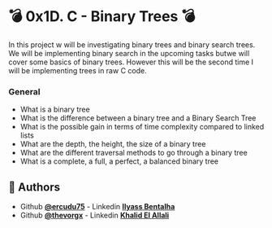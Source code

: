 # :bomb: 0x1D. C - Binary Trees :bomb: 

In this project w will be investigating binary trees and binary search trees. We will be implementing binary search in the upcoming tasks butwe will cover some basics of binary trees. However this will be the second time I will be implementing trees in raw C code.

### General

-   What is a binary tree
-   What is the difference between a binary tree and a Binary Search Tree
-   What is the possible gain in terms of time complexity compared to linked lists
-   What are the depth, the height, the size of a binary tree
-   What are the different traversal methods to go through a binary tree
-   What is a complete, a full, a perfect, a balanced binary tree

## :blue_book: Authors
* Github [**@ercudu75**](https://github.com/ercudu75) - Linkedin [**Ilyass Bentalha**](https://www.linkedin.com/in/ilyass-bentalha/)
* Github [**@thevorgx**](https://github.com/thevorgx) - Linkedin [**Khalid El Allali**](https://www.linkedin.com/in/khalid-el-allali-025298291/)
